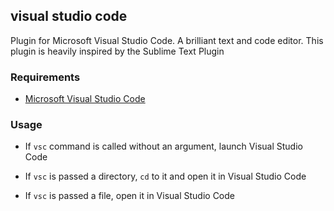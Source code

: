 ## visual studio code

Plugin for Microsoft Visual Studio Code. A brilliant text and code editor.
This plugin is heavily inspired by the Sublime Text Plugin

### Requirements

 * [Microsoft Visual Studio Code](https://code.visualstudio.com/)

### Usage

 * If `vsc` command is called without an argument, launch Visual Studio Code

 * If `vsc` is passed a directory, `cd` to it and open it in Visual Studio Code

 * If `vsc` is passed a file, open it in Visual Studio Code